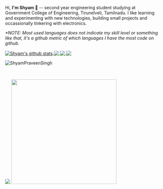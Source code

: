 Hi, <b> I'm Shyam  👋</b> -- second year engineering student studying at Government College of Engineering, Tirunelveli, Tamilnadu. I like learning and experimenting with new technologies, building small projects and occassionally tinkering with electronics.

<i>*NOTE: Most used languages does not indicate my skill level or something like that, it's a github metric of which languages I have the most code on github.</i>



<a href="https://github.com/ShyamPraveenSingh/github-readme-stats"> 
  <img align="center" src="https://github-readme-stats.vercel.app/api?username=ShyamPraveenSingh&show_icons=true&include_all_commits=true&theme=radical" alt="Shyam's github stats" />
</a>
<a href="https://github.com/ShyamPraveenSingh/github-readme-stats">
  <!-- Change the `github-readme-stats.anuraghazra1.vercel.app` to `github-readme-stats.vercel.app`  -->
  <img align="center" src="https://github-readme-stats.vercel.app/api/top-langs/?username=ShyamPraveenSingh&layout=compact&theme=radical" />
</a>


<a href="https://github.com/ShyamPraveenSingh/Weather-Forecast-App">
  <img align="center" src="https://github-readme-stats.vercel.app/api/pin/?username=ShyamPraveenSingh&repo=Weather-Forecast-App&theme=radical" />
</a>    

<a href="https://github.com/ShyamPraveenSingh/School-Website">
  <img align="center" src="https://github-readme-stats.vercel.app/api/pin/?username=ShyamPraveenSingh&repo=School-Website&theme=radical" />
</a>

<p align="left"> <img src="https://komarev.com/ghpvc/?username=ShyamPraveenSingh" alt="ShyamPraveenSingh" /> </p>

<br>
<p align="left">

<img src="https://github.com/ShyamPraveenSingh/ShyamPraveenSingh/blob/master/me.gif" />
<img src="https://github.com/ShyamPraveenSingh/ShyamPraveenSingh/blob/master/new.gif" height=340/>
</p>
